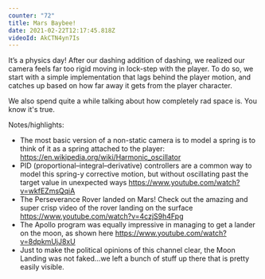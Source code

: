 ```yaml
---
counter: "72"
title: Mars Baybee!
date: 2021-02-22T12:17:45.818Z
videoId: AkCTN4yn7Is
---
```

It’s a physics day! After our dashing addition of dashing, we realized our camera feels far too rigid moving in lock-step with the player. To do so, we start with a simple implementation that lags behind the player motion, and catches up based on how far away it gets from the player character.

We also spend quite a while talking about how completely rad space is. You know it's true.

Notes/highlights:

- The most basic version of a non-static camera is to model a spring is to think of it as a spring attached to the player: https://en.wikipedia.org/wiki/Harmonic_oscillator
- PID (proportional–integral–derivative) controllers are a common way to model this spring-y corrective motion, but without oscillating past the target value in unexpected ways https://www.youtube.com/watch?v=wkfEZmsQqiA
- The Perseverance Rover landed on Mars! Check out the amazing and super crisp video of the rover landing on the surface https://www.youtube.com/watch?v=4czjS9h4Fpg
- The Apollo program was equally impressive in managing to get a lander on the moon, as shown here https://www.youtube.com/watch?v=8dpkmUjJ8xU
- Just to make the political opinions of this channel clear, the Moon Landing was not faked...we left a bunch of stuff up there that is pretty easily visible.
